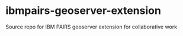 # ibmpairs-geoserver-extension
Source  repo for IBM PAIRS geoserver extension for collaborative work
